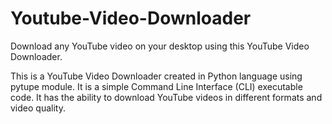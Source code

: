 # Youtube-Video-Downloader
Download any YouTube video on your desktop using this YouTube Video Downloader.

This is a YouTube Video Downloader created in Python language using pytupe module. It is a simple Command Line Interface (CLI) executable code. It has the ability to download YouTube videos in different formats and video quality.
